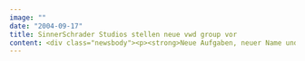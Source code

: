 ```yaml
---
image: ""
date: "2004-09-17"
title: SinnerSchrader Studios stellen neue vwd group vor
content: <div class="newsbody"><p><strong>Neue Aufgaben, neuer Name und neue Eigentümer - bei den Vereinigten Wirtschaftsdiensten (vwd) hat sich in den letzten Monaten viel verändert. Eine Kampagnen-Site der SinnerSchrader Studios Frankfurt mit dem Titel „Roadmap to success“ stellt die neue vwd jetzt erstmals der breiten Öffentlichkeit vor. Die Kreativagentur verantwortet die Marktpositionierung von vwd sowie das Design, die Architektur und sämtliche Inhalte der Kampagnen-Site.</strong></p><p>Nach einem Gesellschafterwechsel und dem Verkauf des Agenturgeschäftes an Dow Jones konzentriert sich die vwd group - so der neue Name - ganz auf Finanzinformationsdienstleistungen. Zur vwd group gehören die operativen Töchter gatrixx, GeVaSys, Market Maker, Quotrix, Business Sector und DGAP. Sie bieten verschiedenste Softwarelösungen und Datendienste rund um das Thema Finanzen an und bedienen ebenso den Privatkundenmarkt wie die Finanzwirtschaft.</p><p>Die in Flash programmierte Website ist der Homepage www.vwd.de vorgeschaltet. Sie informiert über Geschichte, Gesellschafter, Beteiligungen und aktuelle Aktivitäten der Gruppe. Hier ist beispielsweise zu lesen, dass vwd aktuell 43 Tageszeitungen mit druckfertigen Börsenteilen beliefert. Das Special stellt auch Market Maker vor, das im Juli übernommene, marktführende Softwareunternehmen für professionelle Portfolioanalyse. Den Screenshot der vwd-Kampagnen-Site schicken wir Ihnen auf Anfrage gerne zu.</p><p><a class="news-backlink" href="/de/"><svg class="svg-ico svg-ico--arrow-left"><use xlink&#58;href="#arrow-down"></use></svg>Zurück zur Presse Übersicht</a></p></div>
---
```

